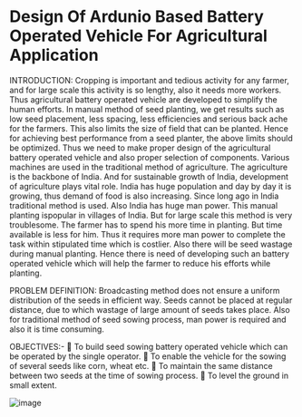 # Design Of Ardunio Based Battery Operated Vehicle For Agricultural Application

INTRODUCTION:
Cropping is important and tedious activity for any farmer, and for large scale this activity is so lengthy, also it needs more workers. Thus agricultural battery operated vehicle are
developed to simplify the human efforts. In manual method of seed planting, we get results such as low seed placement, less spacing, less efficiencies and serious back ache for the farmers. This also limits the size of field that can be planted. Hence for achieving best performance from a seed planter, the above limits should be optimized. Thus we need to make proper design of the agricultural battery operated vehicle and also proper selection of components. Various machines are used in the traditional method of agriculture. The agriculture is the backbone of India. And for sustainable growth of India, development of agriculture plays vital role. India has huge population and day by day it is growing, thus demand of food is also increasing. Since long ago in India traditional method is used. Also India has huge man power. This manual planting ispopular in villages of India. But for large scale this method is very troublesome. The farmer has to spend his more time in planting. But time available is less for him. Thus it requires more man power to complete the task within stipulated time which is costlier. Also there will be seed wastage during manual planting. Hence there is need of developing such an battery operated vehicle which will help the farmer to reduce his efforts while planting.

PROBLEM DEFINITION:
Broadcasting method does not ensure a uniform distribution of the seeds in efficient way. Seeds cannot be placed at regular distance, due to which wastage of large amount of seeds takes
place. Also for traditional method of seed sowing process, man power is required and also it is time consuming.

OBJECTIVES:-
 To build seed sowing battery operated vehicle which can be operated by the single operator.
 To enable the vehicle for the sowing of several seeds like corn, wheat etc.
 To maintain the same distance between two seeds at the time of sowing process.
 To level the ground in small extent.

![image](https://github.com/SURAJDRAKSHE/Design-Of-Ardunio-Based-Battery-Operated-Vehicle-For-Agricultural-Application/assets/141124987/4ae16895-5856-4d2a-aeb0-8c09bd586746)
